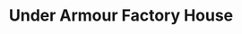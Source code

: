 ---
title: "Under Armour Factory House"
url: /castle-rock/under-armour-factory-house/
shop: clothes
---